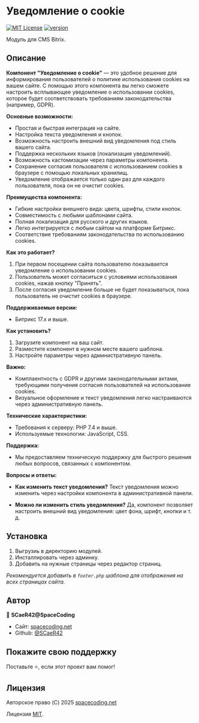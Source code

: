 # Уведомление о cookie

[![MIT License](https://img.shields.io/badge/License-MIT-yellow.svg)](https://choosealicense.com/licenses/mit/) [![version](https://img.shields.io/badge/version-1.0-blue)](https://img.shields.io/badge/version-1.0-blue)


Модуль для CMS Bitrix.



## Описание

**Компонент "Уведомление о cookie"** — это удобное решение для информирования пользователей о политике использования cookies на вашем сайте. С помощью этого компонента вы легко сможете настроить всплывающее уведомление о использовании cookies, которое будет соответствовать требованиям законодательства (например, GDPR).

**Основные возможности:**

- Простая и быстрая интеграция на сайте.
- Настройка текста уведомления и кнопок.
- Возможность настроить внешний вид уведомления под стиль вашего сайта.
- Поддержка нескольких языков (локализация уведомлений).
- Возможность кастомизации через параметры компонента.
- Сохранение согласия пользователя с использованием cookies в браузере с помощью локальных хранилищ.
- Уведомление отображается только один раз для каждого пользователя, пока он не очистит cookies.

**Преимущества компонента:**

- Гибкие настройки внешнего вида: цвета, шрифты, стили кнопок.
- Совместимость с любыми шаблонами сайта.
- Полная локализация для русского и других языков.
- Легко интегрируется с любым сайтом на платформе Битрикс.
- Соответствие требованиям законодательства по использованию cookies.

**Как это работает?**

1. При первом посещении сайта пользователю показывается уведомление о использовании cookies.
2. Пользователь может согласиться с условиями использования cookies, нажав кнопку "Принять".
3. После согласия уведомление больше не будет показываться, пока пользователь не очистит cookies в браузере.

**Поддерживаемые версии:**

- Битрикс 17.x и выше.

**Как установить?**

1. Загрузите компонент на ваш сайт.
2. Разместите компонент в нужном месте вашего шаблона.
3. Настройте параметры через административную панель.

**Важно:**

- Комплаентность с GDPR и другими законодательными актами, требующими получения согласия пользователей на использование cookies.
- Визуальное оформление и текст уведомления легко настраиваются через административную панель.

**Технические характеристики:**

- Требования к серверу: PHP 7.4 и выше.
- Используемые технологии: JavaScript, CSS.

**Поддержка:**

- Мы предоставляем техническую поддержку для быстрого решения любых вопросов, связанных с компонентом.

**Вопросы и ответы:**

- **Как изменить текст уведомления?** Текст уведомления можно изменить через настройки компонента в административной панели.
    
- **Можно ли изменить стиль уведомления?** Да, компонент позволяет настроить внешний вид уведомления: цвет фона, шрифт, кнопки и т. д.
    

## Установка

1. Выгрузиь в директорию модулей.
2. Инсталлировать через админку.
3. Добавить на нужные страницы через редактор страниц.

*Рекомендуется добавить в `footer.php` шаблона для отображения на всех страницах сайта.*



## Автор

👤 **SCaeR42@SpaceCoding**

* Сайт: [spacecoding.net](https://spacecoding.net/)
* Github: [@SCaeR42](https://github.com/SCaeR42)

## Покажите свою поддержку

Поставьте ⭐️, если этот проект вам помог!

## Лицензия

Авторское право (C) 2025 [spacecoding.net](https://spacecoding.net/)

Лицензия [MIT](https://choosealicense.com/licenses/mit/).
